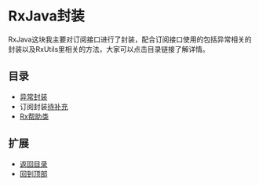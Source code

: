 # RxJava封装
RxJava这块我主要对订阅接口进行了封装，配合订阅接口使用的包括异常相关的封装以及RxUtils里相关的方法，大家可以点击目录链接了解详情。

## 目录
- [异常封装](https://github.com/LZ9/AgileDevKt/blob/master/pandora/document/rx/pandora_rx_exception.md)
- 订阅封装[待补充]()
- [Rx帮助类](https://github.com/LZ9/AgileDevKt/blob/master/pandora/document/rx/pandora_rx_utils.md)

## 扩展
- [返回目录](https://github.com/LZ9/AgileDevKt/blob/master/pandora/document/readme_pandora.md)
- [回到顶部](https://github.com/LZ9/AgileDevKt/blob/master/pandora/document/rx/pandora_rx.md#rxjava封装)